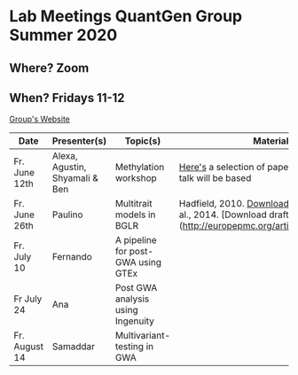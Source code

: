 # Lab Meetings QuantGen Group Summer 2020

## Where? Zoom

## When? Fridays 11-12

[Group's Website](http://quantgen.github.io/)

| Date           | Presenter(s)     |  Topic(s)        |  Materials    |
| -------------  | ---------------- | ---------------- | ------------- |
Fr. June 12th | Alexa, Agustin, Shyamali & Ben | Methylation workshop | [Here's](https://www.dropbox.com/s/sh6wp78vmom847n/intro_to_methylation.zip?dl=0) a selection of papers on which the talk will be based|
Fr. June 26th | Paulino | Multitrait models in BGLR | Hadfield, 2010. [Download Paper](https://www.jstatsoft.org/article/view/v033i02), Lippert et al., 2014. [Download draft] (http://europepmc.org/article/PPR/ppr7019).|
Fr. July 10 | Fernando | A pipeline for post-GWA using GTEx |  |
 Fr July 24 | Ana | Post GWA analysis using Ingenuity |  |
Fr. August 14 | Samaddar | Multivariant-testing in GWA | |
